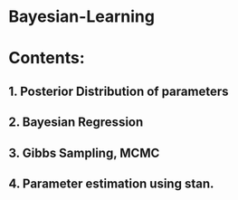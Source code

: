 # Bayesian-Learning
# Contents:
## 1. Posterior Distribution of parameters
## 2. Bayesian Regression
## 3. Gibbs Sampling, MCMC
## 4. Parameter estimation using stan. 
